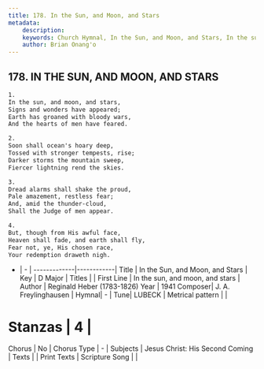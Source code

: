 ```yaml
---
title: 178. In the Sun, and Moon, and Stars
metadata:
    description: 
    keywords: Church Hymnal, In the Sun, and Moon, and Stars, In the sun, and moon, and stars, 
    author: Brian Onang'o
---
```



## 178. IN THE SUN, AND MOON, AND STARS

```txt
1.
In the sun, and moon, and stars, 
Signs and wonders have appeared; 
Earth has groaned with bloody wars, 
And the hearts of men have feared. 

2.
Soon shall ocean's hoary deep, 
Tossed with stronger tempests, rise; 
Darker storms the mountain sweep, 
Fiercer lightning rend the skies. 

3.
Dread alarms shall shake the proud, 
Pale amazement, restless fear; 
And, amid the thunder-cloud, 
Shall the Judge of men appear. 

4.
But, though from His awful face, 
Heaven shall fade, and earth shall fly, 
Fear not, ye, His chosen race, 
Your redemption draweth nigh.

```

- |   -  |
-------------|------------|
Title | In the Sun, and Moon, and Stars |
Key | D Major |
Titles |  |
First Line | In the sun, and moon, and stars |
Author | Reginald Heber (1783-1826)
Year | 1941
Composer| J. A. Freylinghausen |
Hymnal|  - |
Tune| LUBECK |
Metrical pattern | |
# Stanzas | 4 |
Chorus | No |
Chorus Type | - |
Subjects | Jesus Christ: His Second Coming |
Texts |  |
Print Texts | 
Scripture Song |  |
  
